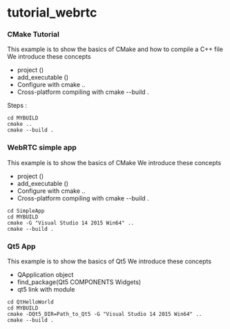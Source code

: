 # tutorial_webrtc


### CMake Tutorial ###

This example is to show the basics of CMake and how to compile a C++ file
We introduce these concepts

* project () 
* add_executable ()
* Configure with cmake ..
* Cross-platform compiling with cmake --build .

Steps :

```cd CMakeTutorial
cd MYBUILD
cmake ..
cmake --build .
```


### WebRTC simple app ###

This example is to show the basics of CMake
We introduce these concepts

* project ()
* add_executable ()
* Configure with cmake ..
* Cross-platform compiling with cmake --build .

```
cd SimpleApp
cd MYBUILD
cmake -G "Visual Studio 14 2015 Win64" ..
cmake --build .
```


### Qt5 App ###

This example is to show the basics of Qt5
We introduce these concepts

* QApplication object
* find_package(Qt5 COMPONENTS Widgets)
* qt5 link with module

```
cd QtHelloWorld
cd MYBUILD
cmake -DQt5_DIR=Path_to_Qt5 -G "Visual Studio 14 2015 Win64" ..
cmake --build .
```


